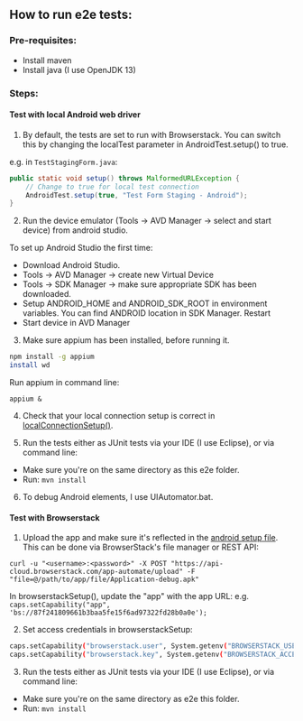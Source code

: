 ## How to run e2e tests:
  
### Pre-requisites:

* Install maven
* Install java (I use OpenJDK 13)

### Steps:

#### Test with local Android web driver

1. By default, the tests are set to run with Browserstack. You can switch this by changing the localTest parameter in AndroidTest.setup() to true.

e.g. in `TestStagingForm.java`:

```java
public static void setup() throws MalformedURLException {
    // Change to true for local test connection
    AndroidTest.setup(true, "Test Form Staging - Android");
}

```

2. Run the device emulator (Tools -> AVD Manager -> select and start device) from android studio.

To set up Android Studio the first time:
- Download Android Studio.
- Tools -> AVD Manager -> create new Virtual Device
- Tools -> SDK Manager -> make sure appropriate SDK has been downloaded.
- Setup ANDROID_HOME and ANDROID_SDK_ROOT in environment variables. You can find ANDROID location in SDK Manager. Restart
- Start device in AVD Manager


3. Make sure appium has been installed, before running it.
```bash
npm install -g appium
install wd
```
Run appium in command line: 

`appium &`

4. Check that your local connection setup is correct in <a href="https://github.com/FAIMS/FAIMS3/blob/main/e2e/src/test/java/org/fedarch/faims3/android/AndroidTest.java">localConnectionSetup()</a>. 

5. Run the tests either as JUnit tests via your IDE (I use Eclipse), or via command line:
* Make sure you're on the same directory as this e2e folder. 
* Run: `mvn install`

6. To debug Android elements, I use UIAutomator.bat.

#### Test with Browserstack

1. Upload the app and make sure it's reflected in the <a href="https://github.com/FAIMS/FAIMS3/blob/main/e2e/src/test/java/org/fedarch/faims3/android/AndroidTest.java">android setup file</a>. <br>This can be done via BrowserStack's file manager or REST API:
```
curl -u "<username>:<password>" -X POST "https://api-cloud.browserstack.com/app-automate/upload" -F "file=@/path/to/app/file/Application-debug.apk"
```


In browserstackSetup(), update the "app" with the app URL: 
e.g. `caps.setCapability("app", 'bs://87f241809661b3baa5fe15f6ad97322fd28b0a0e');`


2. Set access credentials in browserstackSetup:
```bash
caps.setCapability("browserstack.user", System.getenv("BROWSERSTACK_USERNAME"));
caps.setCapability("browserstack.key", System.getenv("BROWSERSTACK_ACCESS_KEY"));
```


3. Run the tests either as JUnit tests via your IDE (I use Eclipse), or via command line:
* Make sure you're on the same directory as e2e this folder. 
* Run: `mvn install`
  
